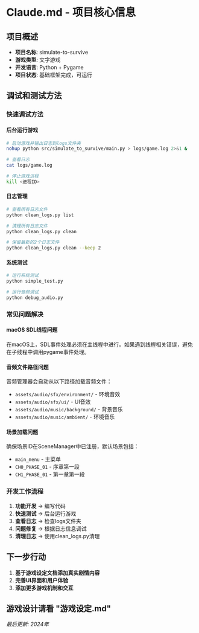 # Claude.md - 项目核心信息

## 项目概述
- **项目名称**: simulate-to-survive
- **游戏类型**: 文字游戏
- **开发语言**: Python + Pygame
- **项目状态**: 基础框架完成，可运行

## 调试和测试方法

### 快速调试方法

#### 后台运行游戏
```bash
# 启动游戏并输出日志到logs文件夹
nohup python src/simulate_to_survive/main.py > logs/game.log 2>&1 &

# 查看日志
cat logs/game.log

# 停止游戏进程
kill <进程ID>
```

#### 日志管理
```bash
# 查看所有日志文件
python clean_logs.py list

# 清理所有日志文件
python clean_logs.py clean

# 保留最新的2个日志文件
python clean_logs.py clean --keep 2
```

#### 系统测试
```bash
# 运行系统测试
python simple_test.py

# 运行音频调试
python debug_audio.py
```

### 常见问题解决

#### macOS SDL线程问题
在macOS上，SDL事件处理必须在主线程中进行。如果遇到线程相关错误，避免在子线程中调用pygame事件处理。

#### 音频文件路径问题
音频管理器会自动从以下路径加载音频文件：
- `assets/audio/sfx/environment/` - 环境音效
- `assets/audio/sfx/ui/` - UI音效
- `assets/audio/music/background/` - 背景音乐
- `assets/audio/music/ambient/` - 环境音乐

#### 场景加载问题
确保场景ID在SceneManager中已注册，默认场景包括：
- `main_menu` - 主菜单
- `CH0_PHASE_01` - 序章第一段
- `CH1_PHASE_01` - 第一章第一段

### 开发工作流程

1. **功能开发** → 编写代码
2. **快速测试** → 后台运行游戏
3. **查看日志** → 检查logs文件夹
4. **问题修复** → 根据日志信息调试
5. **清理日志** → 使用clean_logs.py清理

## 下一步行动
1. **基于游戏设定文档添加真实剧情内容**
2. **完善UI界面和用户体验**
3. **添加更多游戏机制和交互**

游戏设计请看 "游戏设定.md"
---
*最后更新: 2024年*
